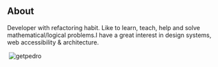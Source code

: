 
## About
Developer with refactoring habit. Like to learn, teach, help and solve mathematical/logical problems.I have a great interest in design systems, web accessibility & architecture.

<p>&nbsp;<img align="center" src="https://github-readme-stats.vercel.app/api?username=getpedro&show_icons=true&locale=en" alt="getpedro" /></p>





